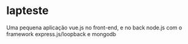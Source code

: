 # lapteste
Uma pequena aplicação vue.js no front-end, e no back node.js com o framework express.js/loopback e mongodb
